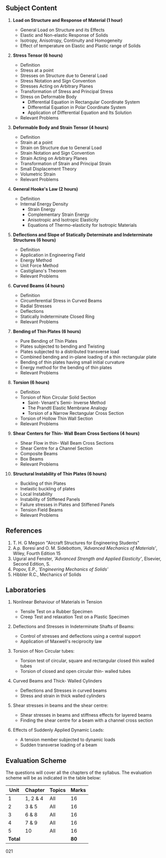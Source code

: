 ## **Subject Content**

1. **Load on Structure and Response of Material (1 hour)**
    - General Load on Structure and its Effects
    - Elastic and Non-elastic Response of Solids
    - Isotropy, Anisotropy, Continuity and Homogeneity
    - Effect of temperature on Elastic and Plastic range of Solids
    
2. **Stress Tensor (6 hours)**
    - Definition
    - Stress at a point
    - Stresses on Structure due to General Load
    - Stress Notation and Sign Convention
    - Stresses Acting on Arbitrary Planes
    - Transformation of Stress and Principal Stress
    - Stress on Deformable Body
        - Differential Equation in Rectangular Coordinate System
        - Differential Equation in Polar Coordinate System
        - Application of Differential Equation and Its Solution
    - Relevant Problems

3. **Deformable Body and Strain Tensor (4 hours)**
    - Definition
    - Strain at a point
    - Strain on Structure due to General Load
    - Strain Notation and Sign Convention
    - Strain Acting on Arbitrary Planes
    - Transformation of Strain and Principal Strain
    - Small Displacement Theory
    - Volumetric Strain
    - Relevant Problems

4. **General Hooke's Law (2 hours)**
    - Definition
    - Internal Energy Density
        - Strain Energy
        - Complementary Strain Energy
        - Anisotropic and Isotropic Elasticity
        - Equations of Thermo-elasticity for Isotropic Materials

5. **Deflections and Slope of Statically Determinate and Indeterminate Structures (6 hours)**
    - Definition
    - Application in Engineering Field
    - Energy Method
    - Unit Force Method
    - Castigliano's Theorem
    - Relevant Problems

6. **Curved Beams (4 hours)**
    - Definition
    - Circumferential Stress in Curved Beams
    - Radial Stresses
    - Deflections
    - Statically Indeterminate Closed Ring
    - Relevant Problems

7. **Bending of Thin Plates (6 hours)**
    - Pure Bending of Thin Plates
    - Plates subjected to bending and Twisting
    - Plates subjected to a distributed transverse load
    - Combined bending and in-plane loading of a thin rectangular plate
    - Bending of thin plates having small initial curvature
    - Energy method for the bending of thin plates
    - Relevant Problems

8. **Torsion (6 hours)**
    - Definition
    - Torsion of Non Circular Solid Section
        - Saint- Venant's Semi- Inverse Method
        - The Prandtl Elastic Membrane Analogy
        - Torsion of a Narrow Rectangular Cross Section
    - Torsion of Hollow Thin Wall Section
    - Relevant Problems

9. **Shear Centers for Thin- Wall Beam Cross Sections (4 hours)**
    - Shear Flow in thin- Wall Beam Cross Sections
    - Shear Centre for a Channel Section
    - Composite Beams
    - Box Beams
    - Relevant Problems

10. **Structural Instability of Thin Plates (6 hours)**
    - Buckling of thin Plates
    - Inelastic buckling of plates
    - Local Instability
    - Instability of Stiffened Panels
    - Failure stresses in Plates and Stiffened Panels
    - Tension Field Beams
    - Relevant Problems

## References

1. T. H. G Megson "Aircraft Structures for Engineering Students"
2. A.p. Boresi and O. M. Sidebottom, *'Advanced Mechanics of Materials'*, Wiley, Fourth Edition 15
3. Ugural and Fenster, *'Advanced Strength and Applied Elasticity'*, Elsevier, Second Edition, S.
4. Popov, E.P., *'Engineering Mechanics of Solids'*
5. Hibbler R.C., Mechanics of Solids 

## Laboratories

1. Nonlinear Behaviour of Materials in Tension
    - Tensile Test on a Rubber Specimen
    - Creep Test and relaxation Test on a Plastic Specimen

2. Deflections and Stresses in Indeterminate Shafts of Beams:
    - Control of stresses and deflections using a central support
    - Application of Maxwell's reciprocity law

3. Torsion of Non Circular tubes:
    - Torsion test of circular, square and rectangular closed thin walled tubes
    - Torsion of closed and open circular thin- walled tubes

4. Curved Beams and Thick- Walled Cylinders
    - Deflections and Stresses in curved beams
    - Stress and strain in thick walled cylinders

5. Shear stresses in beams and the shear centre:
    - Shear stresses in beams and stiffness effects for layered beams
    - Finding the shear centre for a beam with a channel cross section

6. Effects of Suddenly Applied Dynamic Loads:
    - A tension member subjected to dynamic loads
    - Sudden transverse loading of a beam 

## Evaluation Scheme

The questions will cover all the chapters of the syllabus. The evaluation scheme will be as indicated in the table below:

| Unit      | Chapter  | Topics | Marks  |
| --------- | -------- | ------ | ------ |
| 1         | 1, 2 & 4 | All    | 16     |
| 2         | 3 & 5    | All    | 16     |
| 3         | 6 & 8    | All    | 16     |
| 4         | 7 & 9    | All    | 16     |
| 5         | 10       | All    | 16     |
| **Total** |          |        | **80** |

021